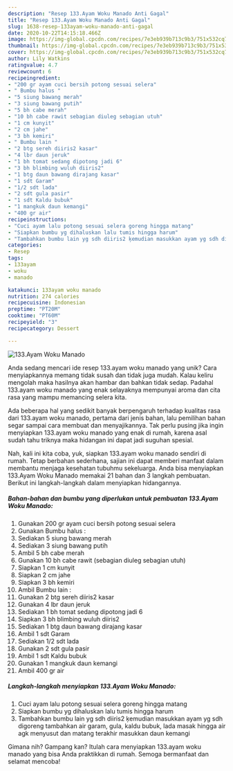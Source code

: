 ```yaml
---
description: "Resep 133.Ayam Woku Manado Anti Gagal"
title: "Resep 133.Ayam Woku Manado Anti Gagal"
slug: 1638-resep-133ayam-woku-manado-anti-gagal
date: 2020-10-22T14:15:18.466Z
image: https://img-global.cpcdn.com/recipes/7e3eb939b713c9b3/751x532cq70/133ayam-woku-manado-foto-resep-utama.jpg
thumbnail: https://img-global.cpcdn.com/recipes/7e3eb939b713c9b3/751x532cq70/133ayam-woku-manado-foto-resep-utama.jpg
cover: https://img-global.cpcdn.com/recipes/7e3eb939b713c9b3/751x532cq70/133ayam-woku-manado-foto-resep-utama.jpg
author: Lily Watkins
ratingvalue: 4.7
reviewcount: 6
recipeingredient:
- "200 gr ayam cuci bersih potong sesuai selera"
- " Bumbu halus "
- "5 siung bawang merah"
- "3 siung bawang putih"
- "5 bh cabe merah"
- "10 bh cabe rawit sebagian diuleg sebagian utuh"
- "1 cm kunyit"
- "2 cm jahe"
- "3 bh kemiri"
- " Bumbu lain "
- "2 btg sereh diiris2 kasar"
- "4 lbr daun jeruk"
- "1 bh tomat sedang dipotong jadi 6"
- "3 bh blimbing wuluh diiris2"
- "1 btg daun bawang dirajang kasar"
- "1 sdt Garam"
- "1/2 sdt lada"
- "2 sdt gula pasir"
- "1 sdt Kaldu bubuk"
- "1 mangkuk daun kemangi"
- "400 gr air"
recipeinstructions:
- "Cuci ayam lalu potong sesuai selera goreng hingga matang"
- "Siapkan bumbu yg dihaluskan lalu tumis hingga harum"
- "Tambahkan bumbu lain yg sdh diiris2 ķemudian masukkan ayam yg sdh digoreng tambahkan air garam, gula, kaldu bubuk, lada masak hingga air agk menyusut dan matang terakhir masukkan daun kemangi"
categories:
- Resep
tags:
- 133ayam
- woku
- manado

katakunci: 133ayam woku manado 
nutrition: 274 calories
recipecuisine: Indonesian
preptime: "PT20M"
cooktime: "PT60M"
recipeyield: "3"
recipecategory: Dessert

---
```



![133.Ayam Woku Manado](https://img-global.cpcdn.com/recipes/7e3eb939b713c9b3/751x532cq70/133ayam-woku-manado-foto-resep-utama.jpg)

Anda sedang mencari ide resep 133.ayam woku manado yang unik? Cara menyiapkannya memang tidak susah dan tidak juga mudah. Kalau keliru mengolah maka hasilnya akan hambar dan bahkan tidak sedap. Padahal 133.ayam woku manado yang enak selayaknya mempunyai aroma dan cita rasa yang mampu memancing selera kita.



Ada beberapa hal yang sedikit banyak berpengaruh terhadap kualitas rasa dari 133.ayam woku manado, pertama dari jenis bahan, lalu pemilihan bahan segar sampai cara membuat dan menyajikannya. Tak perlu pusing jika ingin menyiapkan 133.ayam woku manado yang enak di rumah, karena asal sudah tahu triknya maka hidangan ini dapat jadi suguhan spesial.


Nah, kali ini kita coba, yuk, siapkan 133.ayam woku manado sendiri di rumah. Tetap berbahan sederhana, sajian ini dapat memberi manfaat dalam membantu menjaga kesehatan tubuhmu sekeluarga. Anda bisa menyiapkan 133.Ayam Woku Manado memakai 21 bahan dan 3 langkah pembuatan. Berikut ini langkah-langkah dalam menyiapkan hidangannya.

<!--inarticleads1-->

##### Bahan-bahan dan bumbu yang diperlukan untuk pembuatan 133.Ayam Woku Manado:

1. Gunakan 200 gr ayam cuci bersih potong sesuai selera
1. Gunakan  Bumbu halus :
1. Sediakan 5 siung bawang merah
1. Sediakan 3 siung bawang putih
1. Ambil 5 bh cabe merah
1. Gunakan 10 bh cabe rawit (sebagian diuleg sebagian utuh)
1. Siapkan 1 cm kunyit
1. Siapkan 2 cm jahe
1. Siapkan 3 bh kemiri
1. Ambil  Bumbu lain :
1. Gunakan 2 btg sereh diiris2 kasar
1. Gunakan 4 lbr daun jeruk
1. Sediakan 1 bh tomat sedang dipotong jadi 6
1. Siapkan 3 bh blimbing wuluh diiris2
1. Sediakan 1 btg daun bawang dirajang kasar
1. Ambil 1 sdt Garam
1. Sediakan 1/2 sdt lada
1. Gunakan 2 sdt gula pasir
1. Ambil 1 sdt Kaldu bubuk
1. Gunakan 1 mangkuk daun kemangi
1. Ambil 400 gr air




<!--inarticleads2-->

##### Langkah-langkah menyiapkan 133.Ayam Woku Manado:

1. Cuci ayam lalu potong sesuai selera goreng hingga matang
1. Siapkan bumbu yg dihaluskan lalu tumis hingga harum
1. Tambahkan bumbu lain yg sdh diiris2 ķemudian masukkan ayam yg sdh digoreng tambahkan air garam, gula, kaldu bubuk, lada masak hingga air agk menyusut dan matang terakhir masukkan daun kemangi




Gimana nih? Gampang kan? Itulah cara menyiapkan 133.ayam woku manado yang bisa Anda praktikkan di rumah. Semoga bermanfaat dan selamat mencoba!
